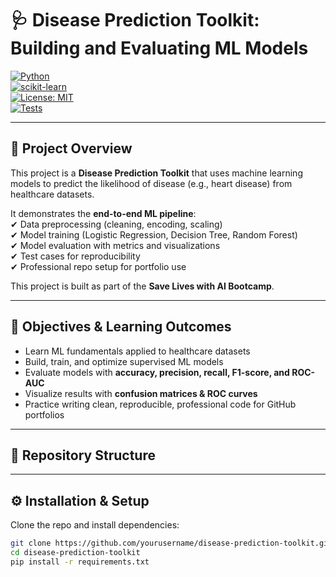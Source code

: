 # 🩺 Disease Prediction Toolkit: Building and Evaluating ML Models  

[![Python](https://img.shields.io/badge/Python-3.8%2B-blue)](https://www.python.org/)  
[![scikit-learn](https://img.shields.io/badge/scikit--learn-ML-orange)](https://scikit-learn.org/)  
[![License: MIT](https://img.shields.io/badge/License-MIT-green.svg)](LICENSE)  
[![Tests](https://img.shields.io/badge/Tests-PyTest-blue)](https://pytest.org)  

---

## 📌 Project Overview  
This project is a **Disease Prediction Toolkit** that uses machine learning models to predict the likelihood of disease (e.g., heart disease) from healthcare datasets.  

It demonstrates the **end-to-end ML pipeline**:  
✔ Data preprocessing (cleaning, encoding, scaling)  
✔ Model training (Logistic Regression, Decision Tree, Random Forest)  
✔ Model evaluation with metrics and visualizations  
✔ Test cases for reproducibility  
✔ Professional repo setup for portfolio use  

This project is built as part of the **Save Lives with AI Bootcamp**.  

---

## 🎯 Objectives & Learning Outcomes  
- Learn ML fundamentals applied to healthcare datasets  
- Build, train, and optimize supervised ML models  
- Evaluate models with **accuracy, precision, recall, F1-score, and ROC-AUC**  
- Visualize results with **confusion matrices & ROC curves**  
- Practice writing clean, reproducible, professional code for GitHub portfolios  

---

## 📂 Repository Structure  


---

## ⚙️ Installation & Setup  

Clone the repo and install dependencies:  

```bash
git clone https://github.com/yourusername/disease-prediction-toolkit.git
cd disease-prediction-toolkit
pip install -r requirements.txt
